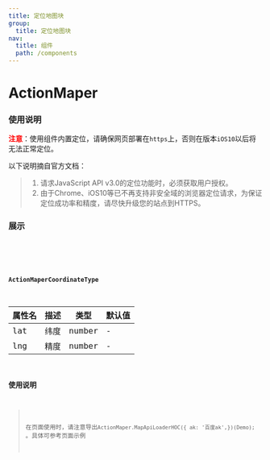 ```yaml
---
title: 定位地图块
group:
  title: 定位地图块
nav:
  title: 组件
  path: /components
---
```


# ActionMaper
### 使用说明
 <font color='red'>**注意**</font>：使用组件内置定位，请确保网页部署在`https`上，否则在版本`iOS10`以后将无法正常定位。

以下说明摘自官方文档：
> 1. 请求JavaScript API v3.0的定位功能时，必须获取用户授权。
> 2. 由于Chrome、iOS10等已不再支持非安全域的浏览器定位请求，为保证定位成功率和精度，请尽快升级您的站点到HTTPS。

### 展示

<code src="./demos/demo.tsx">

<API/>

#### ActionMaperCoordinateType

| 属性名 | 描述 | 类型 | 默认值
| ----- |----- |----- |----- |
| lat   | 纬度 | number |  \- |
| lng   | 精度 | number | \- |

### 使用说明

> 在页面使用时，请注意导出`ActionMaper.MapApiLoaderHOC({ ak: '百度ak',})(Demo);` 。具体可参考页面示例